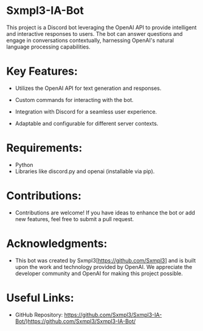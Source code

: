 # Sxmpl3-IA-Bot

This project is a Discord bot leveraging the OpenAI API to provide intelligent and interactive responses to users. The bot can answer questions and engage in conversations contextually, harnessing OpenAI's natural language processing capabilities.

# Key Features:

- Utilizes the OpenAI API for text generation and responses.
  
- Custom commands for interacting with the bot.
  
- Integration with Discord for a seamless user experience.

- Adaptable and configurable for different server contexts.

# Requirements:

- Python
- Libraries like discord.py and openai (installable via pip).

  
# Contributions:

- Contributions are welcome! If you have ideas to enhance the bot or add new features, feel free to submit a pull request.

# Acknowledgments:

- This bot was created by Sxmpl3[https://github.com/Sxmpl3] and is built upon the work and technology provided by OpenAI. We appreciate the developer community and OpenAI for making this project possible.

# Useful Links:

- GitHub Repository: https://github.com/Sxmpl3/Sxmpl3-IA-Bot/)https://github.com/Sxmpl3/Sxmpl3-IA-Bot/
